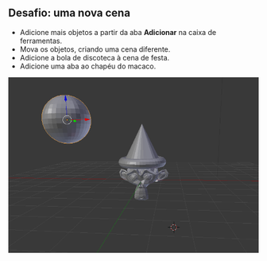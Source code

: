 ## Desafio: uma nova cena

+ Adicione mais objetos a partir da aba **Adicionar** na caixa de ferramentas.
+ Mova os objetos, criando uma cena diferente.
+ Adicione a bola de discoteca à cena de festa.
+ Adicione uma aba ao chapéu do macaco.

![Desafio](images/challenge.png)
